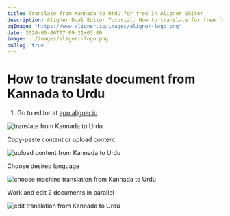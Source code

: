 ```yaml
---
title: Translate from Kannada to Urdu for free in Aligner Editor
description: Aligner Dual Editor Tutorial. How to translate for free from Kannada to Urdu. Aligner is multilingual document management platform. 
ogImage: "https://www.aligner.io/images/aligner-logo.png"
date: 2020-05-06T07:09:21+03:00
image: ../images/aligner-logo.png
onBlog: true
---
```


# How to translate document from Kannada to Urdu

1. Go to editor at [app.aligner.io](https://app.aligner.io "Aligner App web page")

![translate from Kannada to Urdu](../aligner-blank-editor.png "translate from Kannada to Urdu")

Copy-paste content or upload content

![upload content from Kannada to Urdu](../aligner-uploaded-document.png "upload content from Kannada to Urdu")

Choose desired language

![choose machine translation from Kannada to Urdu](../aligner-language-dropdown.png "choose machine translation from Kannada to Urdu")

Work and edit 2 documents in parallel

![edit translation from Kannada to Urdu](../aligner-double-sitded-editor.png "edit translation from Kannada to Urdu")

